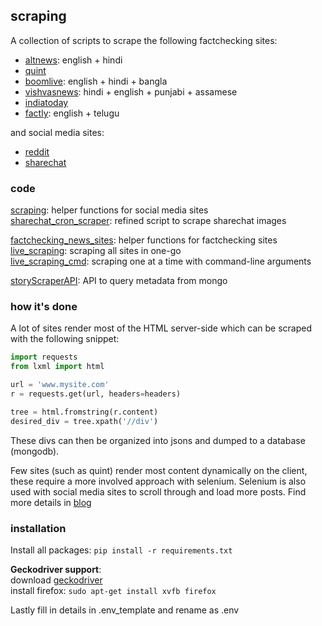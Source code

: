## scraping
A collection of scripts to scrape the following factchecking sites:
- [altnews](https://www.altnews.in/): english + hindi  
- [quint](https://www.thequint.com/news/webqoof)
- [boomlive](https://www.boomlive.in/): english + hindi + bangla
- [vishvasnews](https://www.vishvasnews.com): hindi + english + punjabi + assamese
- [indiatoday](https://www.indiatoday.in/fact-check)
- [factly](https://factly.in/category/fact-check/fake-news/): english + telugu  

and social media sites:
- [reddit](https://reddit.com)
- [sharechat](https://sharechat.com/trending)

### code
[scraping](./scraping.py): helper functions for social media sites  
[sharechat_cron_scraper](./sharechat_cron_scraper.py): refined script to scrape sharechat images  
 
[factchecking_news_sites](./factchecking_news_sites.py): helper functions for factchecking sites  
[live_scraping](live_scraping.py): scraping all sites in one-go  
[live_scraping_cmd](live_scraping_cmd.py): scraping one at a time with command-line arguments  

[storyScraperAPI](storyScraperAPI.py): API to query metadata from mongo  

### how it's done
A lot of sites render most of the HTML server-side which can be scraped with the following snippet:
```python
import requests
from lxml import html

url = 'www.mysite.com'
r = requests.get(url, headers=headers)

tree = html.fromstring(r.content)
desired_div = tree.xpath('//div')
```
These divs can then be organized into jsons and dumped to a database (mongodb).

Few sites (such as quint) render most content dynamically on the client, these require a more involved approach with selenium. Selenium is also used with social media sites to scroll through and load more posts.
Find more details in [blog](http://blog.tattle.co.in/scraping-fact-checked-news/)

### installation
Install all packages: ``` pip install -r requirements.txt ```  

**Geckodriver support**:  
download [geckodriver](https://github.com/mozilla/geckodriver/releases)  
install firefox: ``` sudo apt-get install xvfb firefox ```  

Lastly fill in details in .env_template and rename as .env
